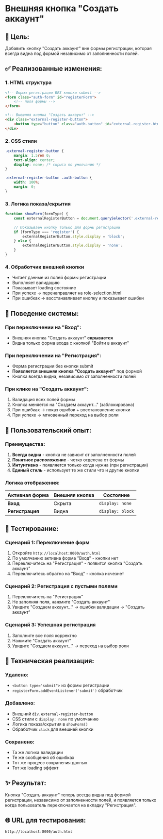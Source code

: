 # Внешняя кнопка "Создать аккаунт"

## 🎯 **Цель:**
Добавить кнопку "Создать аккаунт" вне формы регистрации, которая всегда видна под формой независимо от заполненности полей.

## ✅ **Реализованные изменения:**

### 1. **HTML структура**
```html
<!-- Форма регистрации БЕЗ кнопки submit -->
<form class="auth-form" id="registerForm">
    <!-- поля формы -->
</form>

<!-- Внешняя кнопка "Создать аккаунт" -->
<div class="external-register-button">
    <button type="button" class="auth-button" id="external-register-btn">Создать аккаунт</button>
</div>
```

### 2. **CSS стили**
```css
.external-register-button {
    margin: 1.5rem 0;
    text-align: center;
    display: none; /* скрыта по умолчанию */
}

.external-register-button .auth-button {
    width: 100%;
    margin: 0;
}
```

### 3. **Логика показа/скрытия**
```javascript
function showForm(formType) {
    const externalRegisterButton = document.querySelector('.external-register-button');
    
    // Показываем кнопку только для формы регистрации
    if (formType === 'register') {
        externalRegisterButton.style.display = 'block';
    } else {
        externalRegisterButton.style.display = 'none';
    }
}
```

### 4. **Обработчик внешней кнопки**
- Читает данные из полей формы регистрации
- Выполняет валидацию
- Показывает loading состояние
- При успехе → перенаправляет на role-selection.html
- При ошибках → восстанавливает кнопку и показывает ошибки

## 🚀 **Поведение системы:**

### **При переключении на "Вход":**
- Внешняя кнопка "Создать аккаунт" **скрывается**
- Видна только форма входа с кнопкой "Войти в аккаунт"

### **При переключении на "Регистрация":**
- Форма регистрации без кнопки submit
- **Появляется внешняя кнопка "Создать аккаунт"** под формой
- Кнопка всегда видна, независимо от заполненности полей

### **При клике на "Создать аккаунт":**
1. Валидация всех полей формы
2. Кнопка меняется на "Создаем аккаунт..." (заблокирована)
3. При ошибках → показ ошибок + восстановление кнопки
4. При успехе → мгновенный переход на выбор роли

## 📱 **Пользовательский опыт:**

### **Преимущества:**
1. **Всегда видна** - кнопка не зависит от заполненности полей
2. **Понятное расположение** - четко отделена от формы
3. **Интуитивно** - появляется только когда нужна (при регистрации)
4. **Единый стиль** - использует те же стили что и другие кнопки

### **Логика отображения:**
| Активная форма | Внешняя кнопка | Состояние |
|----------------|----------------|-----------|
| **Вход** | Скрыта | `display: none` |
| **Регистрация** | Видна | `display: block` |

## 🧪 **Тестирование:**

### **Сценарий 1: Переключение форм**
1. Откройте `http://localhost:8000/auth.html`
2. По умолчанию активна форма "Вход" - кнопки нет
3. Переключитесь на "Регистрация" - появится кнопка "Создать аккаунт"
4. Переключитесь обратно на "Вход" - кнопка исчезнет

### **Сценарий 2: Регистрация с пустыми полями**
1. Переключитесь на "Регистрация"
2. Не заполняя поля, нажмите "Создать аккаунт"
3. Увидите "Создаем аккаунт..." → ошибки валидации → "Создать аккаунт"

### **Сценарий 3: Успешная регистрация**
1. Заполните все поля корректно
2. Нажмите "Создать аккаунт"
3. Увидите "Создаем аккаунт..." → переход на выбор роли

## 🔧 **Техническая реализация:**

### **Удалено:**
- `<button type="submit">` из формы регистрации
- `registerForm.addEventListener('submit')` обработчик

### **Добавлено:**
- Внешний `div.external-register-button`
- CSS стили с `display: none` по умолчанию
- Логика показа/скрытия в `showForm()`
- Обработчик `click` для внешней кнопки

### **Сохранено:**
- Та же логика валидации
- Те же сообщения об ошибках
- Тот же процесс сохранения данных
- Тот же loading эффект

## ✨ **Результат:**
Кнопка "Создать аккаунт" теперь всегда видна под формой регистрации, независимо от заполненности полей, и появляется только когда пользователь переключается на вкладку "Регистрация".

## 🌐 **URL для тестирования:**
`http://localhost:8000/auth.html`